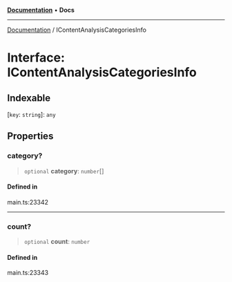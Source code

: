 [**Documentation**](../README.md) • **Docs**

***

[Documentation](../globals.md) / IContentAnalysisCategoriesInfo

# Interface: IContentAnalysisCategoriesInfo

## Indexable

 \[`key`: `string`\]: `any`

## Properties

### category?

> `optional` **category**: `number`[]

#### Defined in

main.ts:23342

***

### count?

> `optional` **count**: `number`

#### Defined in

main.ts:23343
